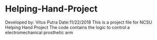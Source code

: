 # Helping-Hand-Project
Developed by: Vitus Putra
Date:11/22/2018
This is a project file for NCSU Helping Hand Project
The code contains the logic to control a electromechanical prosthetic arm 
